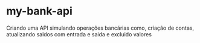 # my-bank-api
Criando uma API simulando operações bancárias como, criação de contas, atualizando saldos com entrada e saida e excluido valores
